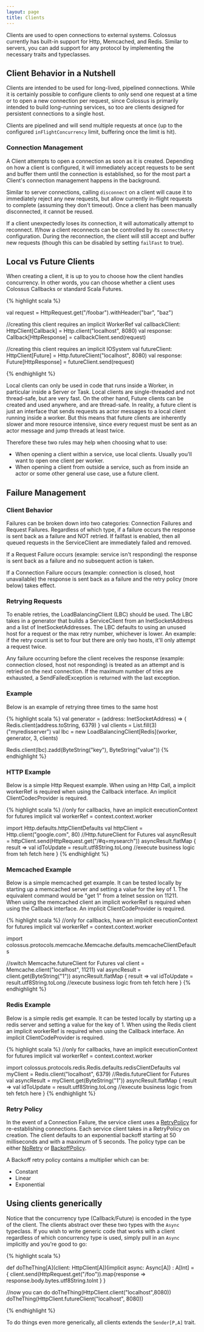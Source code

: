 ```yaml
---
layout: page
title: Clients
---
```


Clients are used to open connections to external systems.  Colossus currently
has built-in support for Http, Memcached, and Redis. Similar to servers, you
can add support for any protocol by implementing the necessary traits and typeclasses.

## Client Behavior in a Nutshell

Clients are intended to be used for long-lived, pipelined connections.  While it
is certainly possible to configure clients to only send one request at a time
or to open a new connection per request, since Colossus is primarily intended to
build long-running services, so too are clients designed for persistent
connections to a single host.

Clients are pipelined and will send multiple requests at once (up to the
configured `inFlightConcurrency` limit, buffering once the limit is hit).

### Connection Management

A Client attempts to open a connection as soon as it is created.  Depending on
how a client is configured, it will immediately accept requests to be sent and
buffer them until the connection is established, so for the most part a Client's
connection management happens in the background.

Similar to server connections, calling `disconnect` on a client will cause it to
immediately reject any new requests, but allow currently in-flight requests to
complete (assuming they don't timeout).  Once a client has been manually
disconnected, it cannot be reused.

If a client unexpectedly loses its connection, it will automatically attempt to
reconnect.  If/how a client reconnects can be controlled by its `connectRetry`
configuration.  During the reconnection, the client will still accept and buffer
new requests (though this can be disabled by setting `failFast` to true).

## Local vs Future Clients

When creating a client, it is up to you to choose how the client handles
concurrency.  In other words, you can choose whether a client uses Colossus
Callbacks or standard Scala Futures.

{% highlight scala %}

val request = HttpRequest.get("/foobar").withHeader("bar", "baz")

//creating this client requires an implicit WorkerRef
val callbackClient: HttpClient[Callback] = Http.client("localhost", 8080)
val response: Callback[HttpResponse] = callbackClient.send(request)

//creating this client requires an implicit IOSystem
val futureClient: HttpClient[Future] = Http.futureClient("localhost", 8080)
val response: Future[HttpResponse] = futureClient.send(request)

{% endhighlight %}

Local clients can only be used in code that runs inside a Worker, in particular
inside a Server or Task.  Local clients are single-threaded and not thread-safe,
but are very fast.  On the other hand, Future clients can be created and used
anywhere, and are thread-safe.  In reality, a future client is just an interface
that sends requests as actor messages to a local client running inside a worker.
But this means that future clients are inherently slower and more resource
intensive, since every request must be sent as an actor message and jump threads
at least twice.

Therefore these two rules may help when choosing what to use:

* When opening a client within a service, use local clients.  Usually you'll want to open one client per worker.
* When opening a client from outside a service, such as from inside an actor or some other general use case, use a future client.

## Failure Management
 
### Client Behavior 

Failures can be broken down into two categories: Connection Failures and 
Request Failures.  Regardless of which type, if a failure occurs the response
is sent back as a failure and NOT retried.  If failfast is enabled, then all
queued requests in the ServiceClient are immediately failed and removed. 
 
If a Request Failure occurs (example: service isn't responding) the response is
sent back as a failure and no subsequent action is taken.

If a Connection Failure occurs (example: connection is closed, host 
unavailable) the response is sent back as a failure and the retry policy (more
below) takes effect.


### Retrying Requests

To enable retries, the LoadBalancingClient (LBC) should be used.  The LBC takes
in a generator that builds a ServiceClient from an InetSocketAddress and a list
of InetSocketAddresses.  The LBC defaults to using an unused host for a request
or the max retry number, whichever is lower.  An example: if the retry count is
set to four but there are only two hosts, it'll only attempt a request twice.

Any failure occurring before the client receives the response (example: 
connection closed, host not responding) is treated as an attempt and is 
retried on the next connection.  If the maximum number of tries are exhausted, 
a SendFailedException is returned with the last exception.

### Example


Below is an example of retrying three times to the same host

{% highlight scala %}
val generator = (address: InetSocketAddress) => {
  Redis.client(address.toString, 6379)
}
val clients = List.fill(3)("myredisserver")
val lbc = new LoadBalancingClient[Redis](worker, generator, 3, clients)

Redis.client(lbc).zadd(ByteString("key"), ByteString("value"))
{% endhighlight %}


### HTTP Example

Below is a simple Http Request example.  When using an Http Call,
a implicit workerRef is required when using the Callback interface.
An implicit ClientCodecProvider is required.

{% highlight scala %}
//only for callbacks, have an implicit executionContext for futures
implicit val workerRef = context.context.worker

import Http.defaults.httpClientDefaults
val httpClient = Http.client("google.com", 80) //Http.futureClient for Futures
val asyncResult = httpClient.send(HttpRequest.get("/#q=mysearch"))
asyncResult.flatMap { result => 
  val idToUpdate = result.utf8String.toLong
  //execute business logic from teh fetch here
}
{% endhighlight %}


### Memcached Example

Below is a simple memcached get example.  It can be tested locally
by starting up a memcached server and setting a value for the key of 1.
The equivalent command would be "get 1" from a telnet session on 11211.  
When using the memcached client an implicit workerRef is required when using the Callback
interface.  An implicit ClientCodeProvider is required.

{% highlight scala %}
//only for callbacks, have an implicit executionContext for futures
implicit val workerRef = context.context.worker

import colossus.protocols.memcache.Memcache.defaults.memcacheClientDefaults

//switch Memcache.futureClient for Futures
val client = Memcache.client("localhost", 11211) 
val asyncResult = client.get(ByteString("1"))
asyncResult.flatMap { result => 
  val idToUpdate = result.utf8String.toLong
  //execute business logic from teh fetch here
}
{% endhighlight %}


### Redis Example

Below is a simple redis get example.  It can be tested locally
by starting up a redis server and setting a value for the key of 1.
When using the Redis client an implicit workerRef is required when using the Callback
interface.  An implicit ClientCodeProvider is required.


{% highlight scala %}
//only for callbacks, have an implicit executionContext for futures
implicit val workerRef = context.context.worker

import colossus.protocols.redis.Redis.defaults.redisClientDefaults
val myClient = Redis.client("localhost", 6379) //Redis.futureClient for Futures
val asyncResult = myClient.get(ByteString("1"))
asyncResult.flatMap { result => 
  val idToUpdate = result.utf8String.toLong
  //execute business logic from teh fetch here
}
{% endhighlight %}


### Retry Policy

In the event of a Connection Failure, the service client uses a 
[RetryPolicy](https://tumblr.github.io/colossus/api/index.html#colossus.core.RetryPolicy)
for re-establishing connections.  Each service client takes in a RetryPolicy on
creation.  The client defaults to an exponential backoff starting at 50 
milliseconds and with a maximum of 5 seconds.  The policy type can be either 
[NoRetry](https://tumblr.github.io/colossus/api/index.html#colossus.core.NoRetry) 
or [BackoffPolicy](https://tumblr.github.io/colossus/api/index.html#colossus.core.BackoffPolicy).

A Backoff retry policy contains a multiplier which can be:
 
 * Constant
 * Linear
 * Exponential

## Using clients generically

Notice that the concurrency type (Callback/Future) is encoded in the type of the
client.  The clients abstract over these two types with the `Async` typeclass.
If you wish to write generic code that works with a client regardless of which
concurrency type is used, simply pull in an `Async` implicitly and you're good
to go:

{% highlight scala %}

def doTheThing[A](client: HttpClient[A])(implicit async: Async[A]) : A[Int] = {
  client.send(HttpRequest.get("/foo")).map{response => 
    response.body.bytes.utf8String.toInt
  }
}

//now you can do
doTheThing(HttpClient.client("localhost",8080))
doTheThing(HttpClient.futureClient("localhost", 8080))

{% endhighlight %}

To do things even more generically, all clients extends the `Sender[P,A]` trait.

